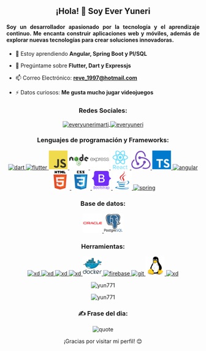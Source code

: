 <h2 align="center"> ¡Hola! 👋 Soy Ever Yuneri</h2>
<h4 style="text-align: justify">Soy un desarrollador apasionado por la tecnología y el aprendizaje continuo. Me encanta
construir aplicaciones web y móviles, además de explorar nuevas tecnologías para crear soluciones innovadoras.
</h4>

- 🌱 Estoy aprendiendo **Angular, Spring Boot y Pl/SQL**

- 💬 Pregúntame sobre **Flutter, Dart y Expressjs**

- 📫 Correo Electrónico: **reve_1997@hotmail.com**

- ⚡ Datos curiosos: **Me gusta mucho jugar videojuegos**


### <p style="text-align: center">Redes Sociales:</p>
<p style="text-align: center">
  <a href="https://twitter.com/everyunerimarti" target="blank">
    <img align="center" src="https://raw.githubusercontent.com/rahuldkjain/github-profile-readme-generator/master/src/images/icons/Social/twitter.svg" alt="everyunerimarti" height="40" width="40" />
  </a>
  <a href="https://instagram.com/everyuneri" target="blank">
    <img align="center" src="https://raw.githubusercontent.com/rahuldkjain/github-profile-readme-generator/master/src/images/icons/Social/instagram.svg" alt="everyuneri" height="40" width="40" />
  </a>
</p>


### <p style="text-align: center"> Lenguajes de programación y Frameworks:</p>

<p style="text-align: center">

  <a href="https://dart.dev" target="_blank" rel="noreferrer"> 
    <img src="https://www.vectorlogo.zone/logos/dartlang/dartlang-icon.svg" alt="dart" width="50" height="50"/> 
  </a>

  <a href="https://flutter.dev" target="_blank" rel="noreferrer">
  <img src="https://www.vectorlogo.zone/logos/flutterio/flutterio-icon.svg" alt="flutter" width="50" height="50"/>
  </a>

[//]: # (  <a href="https://riverpod.dev/" target="_blank" rel="noreferrer">    <img src="https://riverpod.dev/img/logo.svg" alt="flutter" width="50" height="50"/>  </a> )

  <a href="https://developer.mozilla.org/en-US/docs/Web/JavaScript" target="_blank" rel="noreferrer"> 
    <img src="https://raw.githubusercontent.com/devicons/devicon/master/icons/javascript/javascript-original.svg" alt="javascript" width="50" height="50"/> 
  </a>

  <a href="https://nodejs.org" target="_blank" rel="noreferrer">
    <img src="https://raw.githubusercontent.com/devicons/devicon/master/icons/nodejs/nodejs-original-wordmark.svg" alt="nodejs" width="50" height="50"/> 
  </a>

  <a href="https://expressjs.com" target="_blank" rel="noreferrer"> 
    <img src="https://raw.githubusercontent.com/devicons/devicon/master/icons/express/express-original-wordmark.svg" alt="express" width="50" height="50"/> 
  </a>

  <a href="https://reactjs.org/" target="_blank" rel="noreferrer"> 
    <img src="https://raw.githubusercontent.com/devicons/devicon/master/icons/react/react-original-wordmark.svg" alt="react" width="50" height="50"/>
  </a>

  <a href="https://redux.js.org" target="_blank" rel="noreferrer"> 
    <img src="https://raw.githubusercontent.com/devicons/devicon/master/icons/redux/redux-original.svg" alt="redux" width="50" height="50"/>
  </a>

  <a href="https://www.typescriptlang.org/" target="_blank" rel="noreferrer"> 
    <img src="https://raw.githubusercontent.com/devicons/devicon/master/icons/typescript/typescript-original.svg" alt="typescript" width="50" height="50"/> 
  </a>

  <a href="https://angular.io" target="_blank" rel="noreferrer"> 
    <img src="https://angular.io/assets/images/logos/angular/angular.svg" alt="angular" width="50" height="50"/> 
  </a>  

  <a href="https://www.w3.org/html/" target="_blank" rel="noreferrer">
    <img src="https://raw.githubusercontent.com/devicons/devicon/master/icons/html5/html5-original-wordmark.svg" alt="html5" width="50" height="50"/> 
  </a>

  <a href="https://www.w3schools.com/css/" target="_blank" rel="noreferrer"> 
    <img src="https://raw.githubusercontent.com/devicons/devicon/master/icons/css3/css3-original-wordmark.svg" alt="css3" width="50" height="50"/> 
  </a>

  <a href="https://getbootstrap.com" target="_blank" rel="noreferrer"> 
    <img src="https://raw.githubusercontent.com/devicons/devicon/master/icons/bootstrap/bootstrap-plain-wordmark.svg" alt="bootstrap" width="50" height="50"/> 
  </a>

  <a href="https://www.java.com" target="_blank" rel="noreferrer"> 
    <img src="https://raw.githubusercontent.com/devicons/devicon/master/icons/java/java-original.svg" alt="java" width="50" height="50"/> 
  </a>

  <a href="https://spring.io/" target="_blank" rel="noreferrer"> 
    <img src="https://www.vectorlogo.zone/logos/springio/springio-icon.svg" alt="spring" width="50" height="50"/> 
  </a>

</p>



### <p style="text-align: center">Base de datos:</p>
<p style="text-align: center">
  <a href="https://www.oracle.com/" target="_blank" rel="noreferrer"> 
    <img src="https://raw.githubusercontent.com/devicons/devicon/master/icons/oracle/oracle-original.svg" alt="oracle" width="50" height="50"/> 
  </a>

  <a href="https://www.postgresql.org" target="_blank" rel="noreferrer"> 
    <img src="https://raw.githubusercontent.com/devicons/devicon/master/icons/postgresql/postgresql-original-wordmark.svg" alt="postgresql" width="50" height="50"/>
  </a>  
</p> 

### <p style="text-align: center">Herramientas:</p>
<p style="text-align: center">

<a href="https://www.jetbrains.com/idea/" target="_blank" rel="noreferrer"> 
  <img src="https://cdn.worldvectorlogo.com/logos/intellij-idea-1.svg" alt="xd" width="50" height="50"/> 
</a>

<a href="https://www.jetbrains.com/datagrip/" target="_blank" rel="noreferrer"> 
  <img src="https://cdn.worldvectorlogo.com/logos/datagrip-icon.svg" alt="xd" width="50" height="50"/> 
</a>

<a href="https://www.jetbrains.com/webstorm/" target="_blank" rel="noreferrer"> 
  <img src="https://cdn.worldvectorlogo.com/logos/webstorm-icon.svg" alt="xd" width="50" height="50"/> 
</a>

<a href="https://code.visualstudio.com/" target="_blank" rel="noreferrer"> 
  <img src="https://cdn.worldvectorlogo.com/logos/visual-studio-code-1.svg" alt="xd" width="50" height="50"/> 
</a>

<a href="https://www.docker.com/" target="_blank" rel="noreferrer"> 
  <img src="https://raw.githubusercontent.com/devicons/devicon/master/icons/docker/docker-original-wordmark.svg" alt="docker" width="50" height="50"/> 
</a>

<a href="https://firebase.google.com/" target="_blank" rel="noreferrer"> 
  <img src="https://www.vectorlogo.zone/logos/firebase/firebase-icon.svg" alt="firebase" width="50" height="50"/> 
</a>

<a href="https://git-scm.com/" target="_blank" rel="noreferrer"> 
  <img src="https://www.vectorlogo.zone/logos/git-scm/git-scm-icon.svg" alt="git" width="50" height="50"/> 
</a>
<a href="https://www.linux.org/" target="_blank" rel="noreferrer"> 
  <img src="https://raw.githubusercontent.com/devicons/devicon/master/icons/linux/linux-original.svg" alt="linux" width="50" height="50"/> 
</a>



<a href="https://www.adobe.com/products/xd.html" target="_blank" rel="noreferrer"> 
<img src="https://cdn.worldvectorlogo.com/logos/adobe-xd.svg" alt="xd" width="50" height="50"/> 
</a>
 
</p>

<p align="center"><img src="https://github-readme-stats.vercel.app/api/top-langs/?username=Yun771&theme=tokyonight&hide_border=false&include_all_commits=false&count_private=false&layout=compact&locale=es" alt="yun771" /></p>

<p align="center"><img src="https://github-readme-streak-stats.herokuapp.com/?user=Yun771&theme=tokyonight&hide_border=false&locale=es_MX" alt="yun771" /></p>

<h3 align="center"> ✍️ Frase del dia:</h3>
<p align="center">
  <img alt="quote" src="https://quotes-github-readme.vercel.app/api?type=horizontal&theme=radical">
</p>

<p align="center">¡Gracias por visitar mi perfil! 😊</p>
